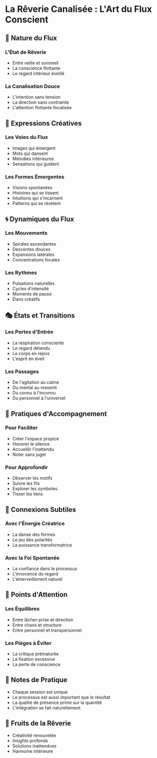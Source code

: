 # La Rêverie Canalisée : L'Art du Flux Conscient

## 🌊 Nature du Flux
### L'État de Rêverie
- Entre veille et sommeil
- La conscience flottante
- Le regard intérieur éveillé

### La Canalisation Douce
- L'intention sans tension
- La direction sans contrainte
- L'attention flottante focalisée

## 🎨 Expressions Créatives
### Les Voies du Flux
- Images qui émergent
- Mots qui dansent
- Mélodies intérieures
- Sensations qui guident

### Les Formes Émergentes
- Visions spontanées
- Histoires qui se tissent
- Intuitions qui s'incarnent
- Patterns qui se révèlent

## 🌀 Dynamiques du Flux
### Les Mouvements
- Spirales ascendantes
- Descentes douces
- Expansions latérales
- Concentrations focales

### Les Rythmes
- Pulsations naturelles
- Cycles d'intensité
- Moments de pause
- Élans créatifs

## 🎭 États et Transitions
### Les Portes d'Entrée
- La respiration consciente
- Le regard détendu
- Le corps en repos
- L'esprit en éveil

### Les Passages
- De l'agitation au calme
- Du mental au ressenti
- Du connu à l'inconnu
- Du personnel à l'universel

## 🌿 Pratiques d'Accompagnement
### Pour Faciliter
- Créer l'espace propice
- Honorer le silence
- Accueillir l'inattendu
- Noter sans juger

### Pour Approfondir
- Observer les motifs
- Suivre les fils
- Explorer les symboles
- Tisser les liens

## 💫 Connexions Subtiles
### Avec l'Énergie Créatrice
- La danse des formes
- Le jeu des polarités
- La puissance transformatrice

### Avec la Foi Spontanée
- La confiance dans le processus
- L'innocence du regard
- L'émerveillement naturel

## 🎯 Points d'Attention
### Les Équilibres
- Entre lâcher-prise et direction
- Entre chaos et structure
- Entre personnel et transpersonnel

### Les Pièges à Éviter
- La critique prématurée
- La fixation excessive
- La perte de conscience

## 📝 Notes de Pratique
- Chaque session est unique
- Le processus est aussi important que le résultat
- La qualité de présence prime sur la quantité
- L'intégration se fait naturellement

## 🌈 Fruits de la Rêverie
- Créativité renouvelée
- Insights profonds
- Solutions inattendues
- Harmonie intérieure 